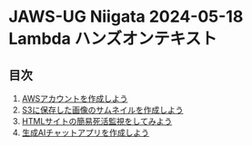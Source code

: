 # JAWS-UG Niigata 2024-05-18 Lambda ハンズオンテキスト

## 目次

1. [AWSアカウントを作成しよう](./00_registration.md)
2. [S3に保存した画像のサムネイルを作成しよう](./01_lambda_s3_handson.md)
3. [HTMLサイトの簡易死活監視をしてみよう](./02_lambda_cloudwatch_events_handson.md)
4. [生成AIチャットアプリを作成しよう](./03_lambda_bedrock_handson.md)
